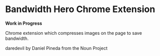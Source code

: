 # Bandwidth Hero Chrome Extension

**Work in Progress**

Chrome extension which compresses images on the page to save bandwidth.

daredevil by Daniel Pineda from the Noun Project
